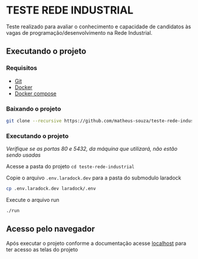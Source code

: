 # TESTE REDE INDUSTRIAL
Teste realizado para avaliar o conhecimento e capacidade de candidatos às vagas de programação/desenvolvimento na Rede Industrial.

## Executando o projeto
### Requisitos
- [Git](https://git-scm.com/)
- [Docker](https://www.docker.com/)
- [Docker compose](https://docs.docker.com/compose/)

### Baixando o projeto
```bash
git clone --recursive https://github.com/matheus-souza/teste-rede-industrial.git
```
### Executando o projeto
*Verifique se as portas 80 e 5432, da máquina que utilizará, não estão sendo usadas*

Acesse a pasta do projeto ```cd teste-rede-industrial```

Copie o arquivo ```.env.laradock.dev``` para a pasta do submodulo laradock
```bash
cp .env.laradock.dev laradock/.env
```

Execute o arquivo run
```bash
./run
```

## Acesso pelo navegador
Após executar o projeto conforme a documentação acesse [localhost](http://localhost) para ter acesso as telas do projeto
